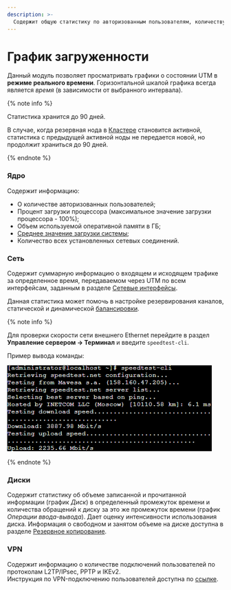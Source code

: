 ```yaml
---
description: >-
  Содержит общую статистику по авторизованным пользователям, количеству VPN-подключений, загрузки процессора и диска и т.д.
---
```


# График загруженности

Данный модуль позволяет просматривать графики о состоянии UTM в **режиме реального времени**. Горизонтальной шкалой графика всегда является *время* (в зависимости от выбранного интервала).

{% note info %}

Статистика хранится до 90 дней.

В случае, когда резервная нода в [Кластере](../server-management/cluster.md) становится активной, статистика с предыдущей активной ноды не передается новой, но продолжит храниться до 90 дней.

{% endnote %}

### Ядро

Содержит информацию:

* О количестве авторизованных пользователей;
* Процент загрузки процессора (максимальное значение загрузки процессора - 100%);
* Объем используемой оперативной памяти в ГБ;
* [Среднее значение загрузки системы](https://ru.wikipedia.org/wiki/Load_Average); 
* Количество всех установленных сетевых соединений.
  
### Сеть

Содержит суммарную информацию о входящем и исходящем трафике за определенное время, передаваемом через UTM по всем интерфейсам, заданным в разделе [Сетевые интерфейсы](../services/connection-to-provider/README.md). 

Данная статистика может помочь в настройке резервирования каналов, статической и динамической [балансировки](../services/multiple-simultaneous-connections.md).

{% note info %}

Для проверки скорости сети внешнего Ethernet перейдите в раздел **Управление сервером -> Терминал** и введите `speedtest-cli`. 

Пример вывода команды:

![](../../../_images/ethernet-connection3.png)

{% endnote %}

### Диски

Содержит статистику об объеме записанной и прочитанной информации (график *Диск*) в определенный промежуток времени и количества обращений к диску за это же промежуток времени (график *Операции ввода-вывода*). Дает оценку интенсивности использования диска. Информация о свободном и занятом объеме на диске доступна в разделе [Резервное копирование](../../service/backup.md).

### VPN

Содержит информацию о количестве подключений пользователей по протоколам L2TP/IPsec, PPTP и IKEv2. \
Инструкция по VPN-подключению пользователей доступна по [ссылке](../../recipes/popular-recipes/vpn/README.md).